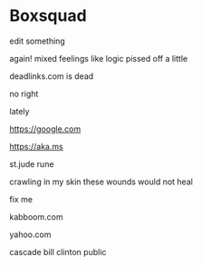 # Boxsquad

edit something

again!
mixed feelings like logic
pissed off a little

deadlinks.com is dead

no right

lately

https://google.com

https://aka.ms

st.jude
rune

crawling in my skin
these wounds would not heal

fix me


kabboom.com

yahoo.com

cascade
bill clinton
public
